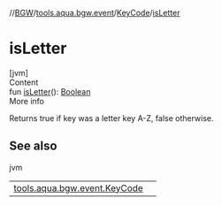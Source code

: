 //[BGW](../../../index.md)/[tools.aqua.bgw.event](../index.md)/[KeyCode](index.md)/[isLetter](is-letter.md)



# isLetter  
[jvm]  
Content  
fun [isLetter](is-letter.md)(): [Boolean](https://kotlinlang.org/api/latest/jvm/stdlib/kotlin/-boolean/index.html)  
More info  


Returns true if key was a letter key A-Z, false otherwise.



## See also  
  
jvm  
  
| | |
|---|---|
| <a name="tools.aqua.bgw.event/KeyCode/isLetter/#/PointingToDeclaration/"></a>[tools.aqua.bgw.event.KeyCode](is-digit.md)| <a name="tools.aqua.bgw.event/KeyCode/isLetter/#/PointingToDeclaration/"></a>|
  
  



